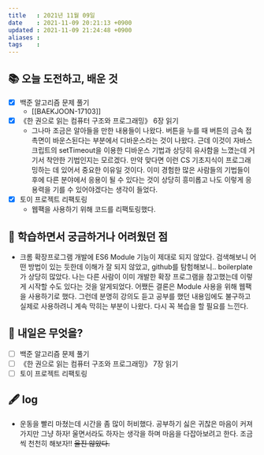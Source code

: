 ```yaml
---
title   : 2021년 11월 09일 
date    : 2021-11-09 20:21:13 +0900
updated : 2021-11-09 21:24:48 +0900
aliases : 
tags    : 
---
```

## 📚 오늘 도전하고, 배운 것
- [x] 백준 알고리즘 문제 풀기
  - [[BAEKJOON-17103]]
- [x] 《한 권으로 읽는 컴퓨터 구조와 프로그래밍》 6장 읽기
	- 그나마 조금은 알아들을 만한 내용들이 나왔다. 버튼을 누를 때 버튼의 금속 접촉면이 바운스된다는 부분에서 디바운스라는 것이 나왔다. 근데 이것이 자바스크립트의 setTimeout을 이용한 디바운스 기법과 상당히 유사함을 느꼈는데 거기서 착안한 기법인지는 모르겠다. 만약 맞다면 이런 CS 기초지식이 프로그래밍하는 데 있어서 중요한 이유일 것이다. 이미 경험한 많은 사람들의 기법들이 후에  다른 분야에서 응용이 될 수 있다는 것이 상당히 흥미롭고 나도 이렇게 응용력을 기를 수 있어야겠다는 생각이 들었다.
- [x] 토이 프로젝트 리팩토링 
	- 웹팩을 사용하기 위해 코드를 리팩토링했다.  

## 🤔 학습하면서 궁금하거나 어려웠던 점 
- 크롬 확장프로그램 개발에 ES6 Module 기능이 제대로 되지 않았다. 검색해보니 어떤 방법이 있는 듯한데 이해가 잘 되지 않았고, github를 탐험해보니.. boilerplate가 상당히 많았다. 나는 다른 사람이 이미 개발한 확장 프로그램을 참고했는데 이렇게 시작할 수도 있다는 것을 알게되었다. 어쨌든 결론은 Module 사용을 위해 웹팩을 사용하기로 했다. 그런데 분명히 강의도 듣고 공부를 했던 내용임에도 불구하고 실제로 사용하려니 계속 막히는 부분이 나왔다. 다시 꼭 복습을 할 필요를 느낀다.  

## 🌅 내일은 무엇을?
- [ ] 백준 알고리즘 문제 풀기
- [ ] 《한 권으로 읽는 컴퓨터 구조와 프로그래밍》 7장 읽기
- [ ] 토이 프로젝트 리팩토링

## 🖋 log
- 운동을 빨리 마쳤는데 시간을 좀 많이 허비했다. 공부하기 싫은 귀찮은 마음이 커져가지만 그냥 하자! 울면서라도 하자는 생각을 하며 마음을 다잡아보려고 한다. 조금씩 천천히 해보자!! ~~울진 않았다.~~

